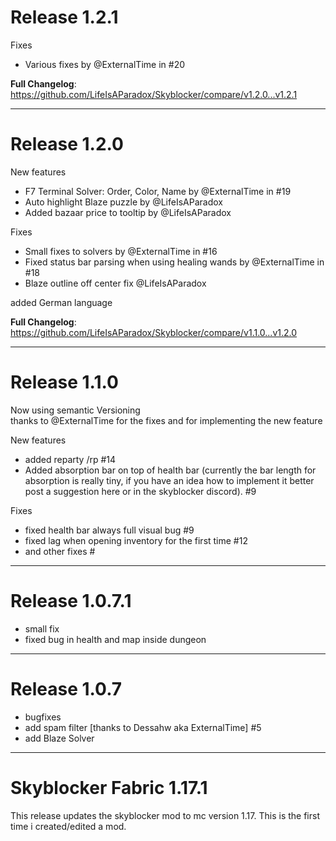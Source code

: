 # Release 1.2.1

Fixes
* Various fixes by @ExternalTime in #20

**Full Changelog**: https://github.com/LifeIsAParadox/Skyblocker/compare/v1.2.0...v1.2.1
___
# Release 1.2.0

New features
* F7 Terminal Solver: Order, Color, Name by @ExternalTime in #19
* Auto highlight Blaze puzzle by @LifeIsAParadox
* Added bazaar price to tooltip by @LifeIsAParadox

Fixes
* Small fixes to solvers by @ExternalTime in #16
* Fixed status bar parsing when using healing wands by @ExternalTime in #18
* Blaze outline off center fix @LifeIsAParadox

added German language

**Full Changelog**: https://github.com/LifeIsAParadox/Skyblocker/compare/v1.1.0...v1.2.0
___
# Release 1.1.0
Now using semantic Versioning \
thanks to @ExternalTime for the fixes and for implementing the new feature

New features
* added reparty /rp #14
* Added absorption bar on top of health bar (currently the bar length for absorption is really tiny, if you have an idea how to implement it better post a suggestion here or in the skyblocker discord). #9


Fixes
* fixed health bar always full visual bug #9
* fixed lag when opening inventory for the first time #12
* and other fixes #

___
# Release 1.0.7.1

* small fix
* fixed bug in health and map inside dungeon

___
# Release 1.0.7

* bugfixes
* add spam filter [thanks to Dessahw aka  ExternalTime] #5
* add Blaze Solver

___
# Skyblocker Fabric 1.17.1

This release updates the skyblocker mod to mc version 1.17.
This is the first time i created/edited a mod.